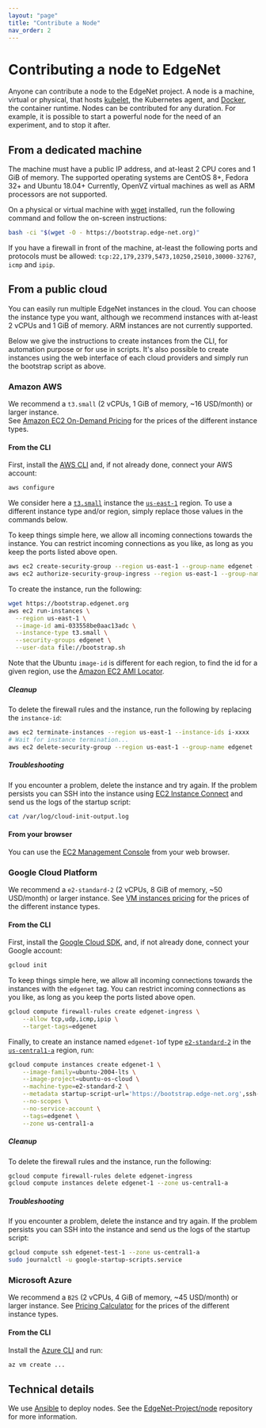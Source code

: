 ```yaml
---
layout: "page"
title: "Contribute a Node"
nav_order: 2
---
```


# Contributing a node to EdgeNet

Anyone can contribute a node to the EdgeNet project. A node is a machine, virtual or physical, that
hosts [kubelet](https://kubernetes.io/docs/reference/command-line-tools-reference/kubelet/), the Kubernetes agent,
and [Docker](https://www.docker.com/), the container runtime. Nodes can be contributed for any duration. For example, it
is possible to start a powerful node for the need of an experiment, and to stop it after.

## From a dedicated machine

The machine must have a public IP address, and at-least 2 CPU cores and 1 GiB of memory. The supported operating systems
are CentOS 8+, Fedora 32+ and Ubuntu 18.04+ Currently, OpenVZ virtual machines as well as ARM processors are not
supported.

On a physical or virtual machine with [wget](https://www.gnu.org/software/wget/) installed, run the following command
and follow the on-screen instructions:

```bash
bash -ci "$(wget -O - https://bootstrap.edge-net.org)"
```

If you have a firewall in front of the machine, at-least the following ports and protocols must be allowed:
`tcp:22,179,2379,5473,10250,25010,30000-32767`, `icmp` and `ipip`.

## From a public cloud

You can easily run multiple EdgeNet instances in the cloud. You can choose the instance type you want, although we
recommend instances with at-least 2 vCPUs and 1 GiB of memory. ARM instances are not currently supported.

Below we give the instructions to create instances from the CLI, for automation purpose or for use in scripts. It's also
possible to create instances using the web interface of each cloud providers and simply run the bootstrap script as
above.

### Amazon AWS

We recommend a `t3.small` (2 vCPUs, 1 GiB of memory, ~16 USD/month) or larger instance.  
See [Amazon EC2 On-Demand Pricing](https://aws.amazon.com/ec2/pricing/on-demand/) for the prices of the different
instance types.

#### From the CLI

First, install the [AWS CLI](https://docs.aws.amazon.com/cli/latest/userguide/install-cliv2.html)
and, if not already done, connect your AWS account:

```bash
aws configure
```

We consider here a [`t3.small`](https://aws.amazon.com/ec2/instance-types/t3/) instance
the [`us-east-1`](https://docs.aws.amazon.com/AWSEC2/latest/UserGuide/using-regions-availability-zones.html#concepts-available-regions)
region. To use a different instance type and/or region, simply replace those values in the commands below.

To keep things simple here, we allow all incoming connections towards the instance. You can restrict incoming
connections as you like, as long as you keep the ports listed above open.

```bash
aws ec2 create-security-group --region us-east-1 --group-name edgenet --description "EdgeNet"
aws ec2 authorize-security-group-ingress --region us-east-1 --group-name edgenet --cidr 0.0.0.0/0 --protocol all
```

To create the instance, run the following:

```bash
wget https://bootstrap.edgenet.org
aws ec2 run-instances \
  --region us-east-1 \
  --image-id ami-033558be0aac13adc \
  --instance-type t3.small \
  --security-groups edgenet \
  --user-data file://bootstrap.sh
```

Note that the Ubuntu `image-id` is different for each region, to find the id for a given region, use
the [Amazon EC2 AMI Locator](http://cloud-images.ubuntu.com/locator/ec2/).

##### Cleanup

To delete the firewall rules and the instance, run the following by replacing the `instance-id`:

```bash
aws ec2 terminate-instances --region us-east-1 --instance-ids i-xxxx
# Wait for instance termination...
aws ec2 delete-security-group --region us-east-1 --group-name edgenet
```

##### Troubleshooting

If you encounter a problem, delete the instance and try again. If the problem persists you can SSH into the instance
using [EC2 Instance Connect](https://docs.aws.amazon.com/AWSEC2/latest/UserGuide/ec2-instance-connect-methods.html#ec2-instance-connect-connecting-console)
and send us the logs of the startup script:

```bash
cat /var/log/cloud-init-output.log
```

#### From your browser

You can use the [EC2 Management Console](https://console.aws.amazon.com/ec2/v2/home) from your web browser.

### Google Cloud Platform

We recommend a `e2-standard-2` (2 vCPUs, 8 GiB of memory, ~50 USD/month) or larger instance.
See [VM instances pricing](https://cloud.google.com/compute/vm-instance-pricing) for the prices of the different
instance types.

#### From the CLI

First, install the [Google Cloud SDK](https://cloud.google.com/sdk/docs/install), and, if not already done, connect your
Google account:

```bash
gcloud init
```

To keep things simple here, we allow all incoming connections towards the instances with the `edgenet` tag. You can
restrict incoming connections as you like, as long as you keep the ports listed above open.

```bash
gcloud compute firewall-rules create edgenet-ingress \
    --allow tcp,udp,icmp,ipip \
    --target-tags=edgenet
```

Finally, to create an instance named `edgenet-1`of
type [`e2-standard-2`](https://cloud.google.com/compute/vm-instance-pricing) in
the [`us-central1-a`](https://cloud.google.com/compute/docs/regions-zones/) region, run:

```bash
gcloud compute instances create edgenet-1 \
    --image-family=ubuntu-2004-lts \
    --image-project=ubuntu-os-cloud \
    --machine-type=e2-standard-2 \
    --metadata startup-script-url='https://bootstrap.edge-net.org',ssh-keys='edgenet:ssh-rsa AAAAB3NzaC1yc2EAAAADAQABAAABAQDv+9LemKEmusyhq+4TCy4Uq9y+dj3uAEBLR5ZqYVw5fATWif15PRB+TvN2YCcBGJqbtmNokKIiUQq6i53CbzmCdBVsEFBlanDUqt4xHjnJI4vnYyjeltepC6TmFDqRq15KutS2dVF2XQ6uH3LGSHXBDlaguDSpEP5pa3DaiZqRdUpAItFXY0g4O80g3qmzj1lzkb/5briRyB4wOBgT+J4fnbSawXbAaXV49TQhjMDyDDVTRNCiUwAa1jaAkh17rK4aweVu0t+rkGv42gpIyJEvWHGxXeSqbegjFYljsKeI21s8yzAHyxHDT90053Pno4vyrfAXWWJR5JlGl1tNy3P9 edgenet' \
    --no-scopes \
    --no-service-account \
    --tags=edgenet \
    --zone us-central1-a
```

##### Cleanup

To delete the firewall rules and the instance, run the following:

```bash
gcloud compute firewall-rules delete edgenet-ingress
gcloud compute instances delete edgenet-1 --zone us-central1-a
```

##### Troubleshooting

If you encounter a problem, delete the instance and try again. If the problem persists you can SSH into the instance and
send us the logs of the startup script:

```bash
gcloud compute ssh edgenet-test-1 --zone us-central1-a
sudo journalctl -u google-startup-scripts.service
```

### Microsoft Azure

We recommend a `B2S` (2 vCPUs, 4 GiB of memory, ~45 USD/month) or larger instance.
See [Pricing Calculator](https://azure.microsoft.com/en-us/pricing/calculator/) for the prices of the different instance
types.

#### From the CLI

Install the [Azure CLI](https://docs.microsoft.com/en-us/cli/azure/install-azure-cli) and run:

```bash
az vm create ...
```

## Technical details

We use [Ansible](https://www.ansible.com/) to deploy nodes. See
the [EdgeNet-Project/node](https://github.com/EdgeNet-project/node/) repository for more information.
